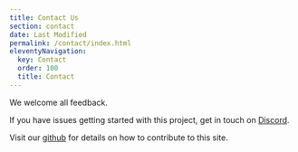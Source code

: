 ```yaml
---
title: Contact Us
section: contact
date: Last Modified
permalink: /contact/index.html
eleventyNavigation:
  key: Contact
  order: 100
  title: Contact
---
```


We welcome all feedback.

If you have issues getting started with this project, get in touch on [Discord](https://discord.gg/kdRyUNmHDn).

Visit our [github](https://github.com/kintegrate/kintegrate.dev/blob/main/CONTRIBUTING.md) for details on how to contribute to this site.
